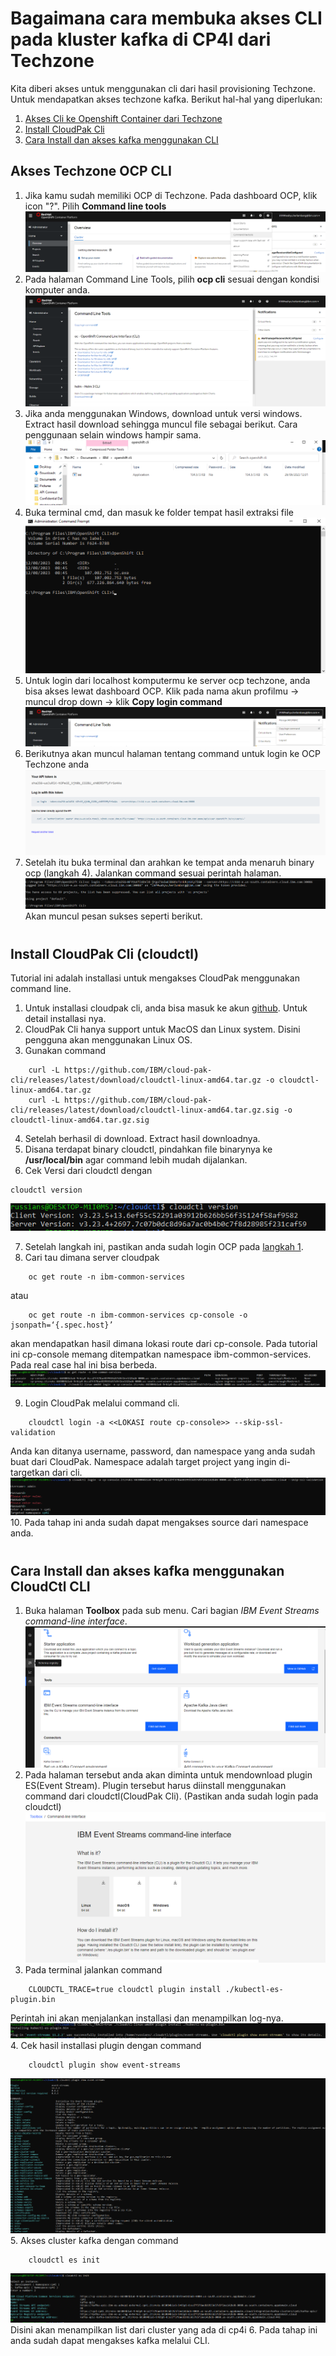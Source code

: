 # Bagaimana cara membuka akses CLI pada kluster kafka di CP4I dari Techzone
Kita diberi akses untuk menggunakan cli dari hasil provisioning Techzone. Untuk mendapatkan akses techzone kafka. Berikut hal-hal yang  diperlukan:    
1. [Akses Cli ke Openshift Container dari Techzone](#akses-techzone-ocp-cli)
2. [Install CloudPak Cli](#install-cloudpak-cli-cloudctl)
2. [Cara Install dan akses kafka menggunakan CLI](#cara-install-dan-akses-kafka-menggunakan-cli)


## Akses Techzone OCP CLI
1. Jika kamu sudah memiliki OCP di Techzone. Pada dashboard OCP, klik icon "?". Pilih **Command line tools**
![](images/ocp-preparation-1.png)
2. Pada halaman Command Line Tools, pilih **ocp cli** sesuai dengan kondisi komputer anda.
![](images/ocp-preparation-2.png)
3. Jika anda menggunakan Windows, download untuk versi windows.
Extract hasil download sehingga muncul file sebagai berikut.
Cara penggunaan selain windows hampir sama. 
![](images/ocp-preparation-3.png)
4. Buka terminal cmd, dan masuk ke folder tempat hasil extraksi file
![](images/ocp-preparation-4.png)
5. Untuk login dari localhost komputermu ke server ocp techzone, anda bisa akses lewat dashboard OCP. Klik pada nama akun profilmu -> muncul drop down -> klik **Copy login command** 
![](images/ocp-preparation-5.png) 
6. Berikutnya akan muncul halaman tentang command untuk login ke OCP Techzone anda
![](images/ocp-preparation-6.png)
7. Setelah itu buka terminal dan arahkan ke tempat anda menaruh binary ocp (langkah 4). Jalankan command sesuai perintah halaman.
 ![](images/ocp-preparation-7.png)
Akan muncul pesan sukses seperti berikut.
#

## Install CloudPak Cli (cloudctl)
Tutorial ini adalah installasi untuk mengakses CloudPak menggunakan command line.
1. Untuk installasi cloudpak cli, anda bisa masuk ke akun [github](https://github.com/IBM/cloud-pak-cli#overview). Untuk detail installasi nya.
2. CloudPak Cli hanya support untuk MacOS dan Linux system. Disini pengguna akan menggunakan Linux OS.
3. Gunakan command 
```
    curl -L https://github.com/IBM/cloud-pak-cli/releases/latest/download/cloudctl-linux-amd64.tar.gz -o cloudctl-linux-amd64.tar.gz
    curl -L https://github.com/IBM/cloud-pak-cli/releases/latest/download/cloudctl-linux-amd64.tar.gz.sig -o cloudctl-linux-amd64.tar.gz.sig
```  
4. Setelah berhasil di download. Extract hasil downloadnya.
5. Disana terdapat binary cloudctl, pindahkan file binarynya ke **/usr/local/bin** agar command lebih mudah dijalankan.
6.  Cek Versi dari cloudctl dengan 
```
cloudctl version
```
![](images/kafka-client-preparation-2.png)

7. Setelah langkah ini, pastikan anda sudah login OCP pada [langkah 1](#akses-techzone-ocp-cli).
8. Cari tau dimana server cloudpak 
```
    oc get route -n ibm-common-services
```
atau 
```
    oc get route -n ibm-common-services cp-console -o jsonpath=‘{.spec.host}’
```
akan mendapatkan hasil dimana lokasi route dari cp-console. Pada tutorial ini cp-console memang ditempatkan namespace ibm-common-services. Pada real case hal ini bisa berbeda.
![](images/kafka-client-preparation-3.png)

9. Login CloudPak melalui command cli.
```
    cloudctl login -a <<LOKASI route cp-console>> --skip-ssl-validation
```
Anda kan ditanya username, password, dan namespace yang anda sudah buat dari CloudPak. Namespace adalah target project yang ingin di-targetkan dari cli.
![](images/kafka-client-preparation-4.png)
10. Pada tahap ini anda sudah dapat mengakses source dari namespace anda.

#

## Cara Install dan akses kafka menggunakan CloudCtl CLI
1. Buka halaman **Toolbox** pada sub menu. Cari bagian *IBM Event Streams command-line interface*. ![](images/kafka-client-preparation-1.png)
2. Pada halaman tersebut anda akan diminta untuk mendownload plugin ES(Event Stream). Plugin tersebut harus diinstall menggunakan command dari cloudctl(CloudPak Cli). (Pastikan anda sudah login pada cloudctl)
![](images/kafka-client-preparation-5.png)
3. Pada terminal jalankan command
```
    CLOUDCTL_TRACE=true cloudctl plugin install ./kubectl-es-plugin.bin
```
Perintah ini akan menjalankan installasi dan menampilkan log-nya.
![](images/kafka-client-preparation-6.png)
4. Cek hasil installasi plugin dengan command
```
    cloudctl plugin show event-streams
```
![](images/kafka-client-preparation-7.png)
5. Akses cluster kafka dengan command
```
    cloudctl es init
```
![](images/kafka-client-preparation-8.png)
Disini akan menampilkan list dari cluster yang ada di cp4i
6. Pada tahap ini anda sudah dapat mengakses kafka melalui CLI.